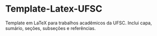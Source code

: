 # Template-Latex-UFSC
Template em LaTeX para trabalhos acadêmicos da UFSC. Inclui capa, sumário, seções, subseções e referências.
